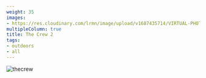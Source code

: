 ```yaml
---
weight: 35
images:
- https://res.cloudinary.com/lrmn/image/upload/v1687435714/VIRTUAL-PHOTOGRAPHY/thecrew/Pic_20210702_080106_3840x2160_q1scsp.jpg
multipleColumn: true
title: The Crew 2
tags:
- outdoors
- all
---
```

![thecrew](https://res.cloudinary.com/lrmn/image/upload/v1687435715/VIRTUAL-PHOTOGRAPHY/thecrew/Pic_20210702_074608_3840x2160_ukx8vr.jpg)